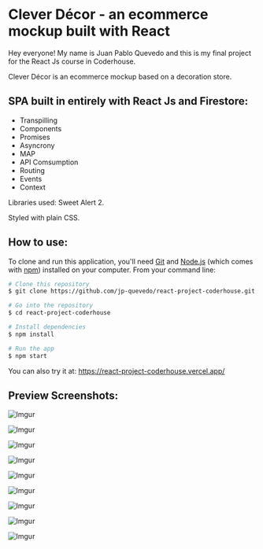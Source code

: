# Clever Décor - an ecommerce mockup built with React

Hey everyone! My name is Juan Pablo Quevedo and this is my final project for the React Js course in Coderhouse.

Clever Décor is an ecommerce mockup based on a decoration store.

## SPA built in entirely with React Js and Firestore:

* Transpilling
* Components
* Promises
* Asyncrony
* MAP
* API Comsumption
* Routing
* Events
* Context

Libraries used: Sweet Alert 2.

Styled with plain CSS.

## How to use:

To clone and run this application, you'll need [Git](https://git-scm.com) and [Node.js](https://nodejs.org/en/download/) (which comes with [npm](http://npmjs.com)) installed on your computer. From your command line:

```bash
# Clone this repository
$ git clone https://github.com/jp-quevedo/react-project-coderhouse.git

# Go into the repository
$ cd react-project-coderhouse

# Install dependencies
$ npm install

# Run the app
$ npm start
```

You can also try it at: https://react-project-coderhouse.vercel.app/

## Preview Screenshots:

![Imgur](https://i.imgur.com/NhCq3rs.png)

![Imgur](https://i.imgur.com/2LjHxSY.png)

![Imgur](https://i.imgur.com/0mJyp62.png)

![Imgur](https://i.imgur.com/RYtG9ar.png)

![Imgur](https://i.imgur.com/qbkuEcj.png)

![Imgur](https://i.imgur.com/STrafff.png)

![Imgur](https://i.imgur.com/3eTQPkg.png)

![Imgur](https://i.imgur.com/KGovpVs.png)

![Imgur](https://i.imgur.com/twSI4su.png)